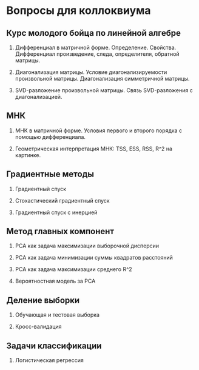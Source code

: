 # Вопросы для коллоквиума

## Курс молодого бойца по линейной алгебре

1. Дифференциал в матричной форме. Определение. Свойства. 
Дифференциал произведение, следа, определителя, обратной матрицы. 

2. Диагонализация матрицы. Условие диагонализируемости произвольной матрицы. 
Диагонализация симметричной матрицы.

3. SVD-разложение произвольной матрицы. Связь SVD-разложения с диагонализацией. 

## МНК

1. МНК в матричной форме. Условия первого и второго порядка с помощью дифференциала. 

2. Геометрическая интерпретация МНК: TSS, ESS, RSS, R^2 на картинке.

## Градиентные методы

1. Градиентный спуск

2. Стохастический градиентный спуск

3. Градиентный спуск с инерцией

## Метод главных компонент

1. PCA как задача максимизации выборочной дисперсии

2. PCA как задача минимизации суммы квадратов расстояний

3. PCA как задача максимизации среднего R^2

4. Вероятностная модель за PCA

## Деление выборки

1. Обучающая и тестовая выборка

2. Кросс-валидация

## Задачи классификации

1. Логистическая регрессия